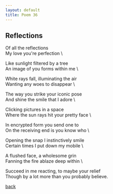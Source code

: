 ```yaml
---
layout: default
title: Poem 36
---
```


## Reflections

Of all the reflections \
My love you're perfection \

Like sunlight filtered by a tree \
An image of you forms within me \

White rays fall, illuminating the air \
Wanting any woes to disappear \

The way you strike your iconic pose \
And shine the smile that I adore \

Clicking pictures in a space \
Where the sun rays hit your pretty face \

In encrypted form you send one to \
On the receiving end is you know who \

Opening the snap I instinctively smile \
Certain times I put down my mobile \

A flushed face, a wholesome grin \
Fanning the fire ablaze deep within \

Succeed in me reacting, to maybe your relief \
Though by a lot more than you probably believe.


 [back](../index-page.html)